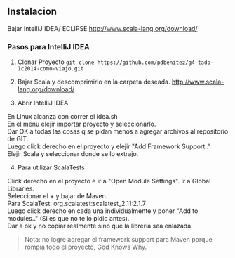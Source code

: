 <h2>Instalacion</h2>

Bajar IntelliJ IDEA/ ECLIPSE
http://www.scala-lang.org/download/

<h3>Pasos para IntelliJ IDEA</h3>

1. Clonar Proyecto
`git clone https://github.com/pdbenitez/g4-tadp-1c2014-como-viajo.git`

2. Bajar Scala y descomprimirlo en la carpeta deseada.
http://www.scala-lang.org/download/


3. Abrir IntelliJ IDEA
 
 En Linux alcanza con correr el idea.sh  
 En el menu elejir importar proyecto y seleccionarlo.  
 Dar OK a todas las cosas q se pidan menos a agregar archivos al repositorio de GIT.  
 Luego click derecho en el proyecto y elejir "Add Framework Support.."  
 Elejir Scala y seleccionar donde se lo extrajo.  

4. Para utilizar ScalaTests
 
 Click derecho en el proyecto e ir a "Open Module Settings". Ir a Global Libraries.  
 Seleccionar el + y bajar de Maven.  
 Para ScalaTest: org.scalatest:scalatest_2.11:2.1.7  
 Luego click derecho en cada una individualmente y poner "Add to modules.." (Si es que no te lo pidio antes).  
 Dar a ok y no copiar realmente sino que la libreria sea enlazada.  
> Nota: no logre agregar el framework support para Maven porque rompia todo el proyecto, God Knows Why.  

